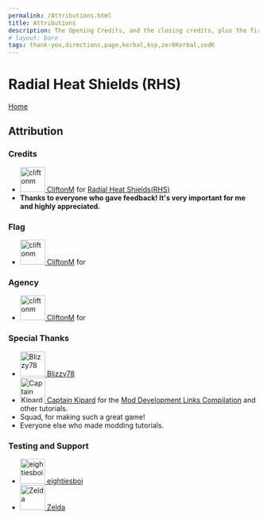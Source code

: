 ```yaml
---
permalink: /Attributions.html
title: Attributions
description: The Opening Credits, and the closing credits, plus the first of two (or is three) end credit scenes
# layout: bare
tags: thank-you,directions,page,kerbal,ksp,zer0Kerbal,zedK
---
```


<!--
Attributions.md v1.0.4.0
Radial Heat Shields (RHS)
created: 01 Feb 2022
updated: 27 Mar 2022
-->

<script src="https://kit.fontawesome.com/0ea5493613.js" crossorigin="anonymous"></script>
<i class="fa fa-gear fa-spin fa-2x" style="color: firebrick"></i>
# Radial Heat Shields (RHS)
[Home](./index.html)

## Attribution

### Credits

<ul>
 <li><a href="https://web.archive.org/web/20190712144347/https://forum.kerbalspaceprogram.com/index.php?/profile/140061-cliftonm/ "><img border="0" alt="cliftonm" src="https://web.archive.org/web/20190712144347im_/https://s3.us-west-2.amazonaws.com/kerbal-forum-uploads/monthly_01_2016/forum1.gif.17f06fc728ff679daf7b08972aa3759c.thumb.gif.fc16ba2586bc71d40655e28e8dfba811.gif" width="50" height="50" > CliftonM</a> for <a href="https://forum.kerbalspaceprogram.com/threads/207080-*/"> Radial Heat Shields(RHS)</a></li>
<li><b>Thanks to everyone who gave feedback! It's very important for me and highly appreciated.</b></li>
</ul>


### Flag

* <a href="https://web.archive.org/web/20190712144347/https://forum.kerbalspaceprogram.com/index.php?/profile/140061-cliftonm/ "><img border="0" alt="cliftonm" src="https://web.archive.org/web/20190712144347im_/https://s3.us-west-2.amazonaws.com/kerbal-forum-uploads/monthly_01_2016/forum1.gif.17f06fc728ff679daf7b08972aa3759c.thumb.gif.fc16ba2586bc71d40655e28e8dfba811.gif" width="50" height="50" > CliftonM</a> for <a href="https://forum.kerbalspaceprogram.com/threads/207080-*/"></a>

### Agency


* <a href="https://web.archive.org/web/20190712144347/https://forum.kerbalspaceprogram.com/index.php?/profile/140061-cliftonm/ "><img border="0" alt="cliftonm" src="https://web.archive.org/web/20190712144347im_/https://s3.us-west-2.amazonaws.com/kerbal-forum-uploads/monthly_01_2016/forum1.gif.17f06fc728ff679daf7b08972aa3759c.thumb.gif.fc16ba2586bc71d40655e28e8dfba811.gif" width="50" height="50" > CliftonM</a> for <a href="https://forum.kerbalspaceprogram.com/threads/207080-*/"></a>

### Special Thanks

<ul>
  <li><a href="https://forum.kerbalspaceprogram.com/index.php?/profile/68543-blizzy78/"><img border="0" alt="Blizzy78" src="https://kerbal-forum-uploads.s3.us-west-2.amazonaws.com/profile/photo-68543.png" width="50" height="50" > Blizzy78</a>
  <li><a href="https://forum.kerbalspaceprogram.com/index.php?/profile/70516-captainkipard/"><img border="0" alt="Captain Kipard" src="https://kerbal-forum-uploads.s3.us-west-2.amazonaws.com/monthly_12_2015/itsame.png.3227b08e54fc9e3eaa0c6c2ad8e9ad07.thumb.png.5d3a3eb0344a23048ea58826e47b9781.png" width="50" height="50" > Captain Kipard</a> for the <a href="https://forum.kerbalspaceprogram.com/index.php?/topic/85372-*/"> Mod Development Links Compilation</a> and other tutorials.</li>
  <li>Squad, for making such a great game!</li>
  <li>Everyone else who made modding tutorials.</li>
</ul>

### Testing and Support

<ul>
  <li><a href="https://forum.kerbalspaceprogram.com/index.php?/profile/133828-eightiesboi/"><img border="0" alt="eightiesboi" src="https://kerbal-forum-uploads.s3.us-west-2.amazonaws.com/monthly_2018_01/happy_velociraptor_dinosaur_greeting_cards-r918b99ab65894a198682f360e419773a_xvuak_8byvr_512.thumb.jpg.00c28897eef8a91ee74f6cb59a9bbb5f.jpg" width="50" height="50" > eightiesboi</a></li>
  <li><a href="https://forum.kerbalspaceprogram.com/index.php?/profile/66411-zelda/"><img border="0" alt="Zelda" src="https://kerbal-forum-uploads.s3.us-west-2.amazonaws.com/monthly_2019_07/LoZ_RGB_960x960.thumb.jpg.32a815400e819b11482764bdea71373c.jpg" width="50" height="50" > Zelda</a></li>
</ul>

[RHS]: https://forum.kerbalspaceprogram.com/index.php?/topic/207080-*/ "Radial Heat Shields"

[cliftonm]: https://web.archive.org/web/20190712144347/https://forum.kerbalspaceprogram.com/index.php?/profile/140061-cliftonm/ "CliftonM aka Clifton Marien"  
<!-- [cliftonm]: https://forum.kerbalspaceprogram.com/index.php?/profile/140061-cliftonm*/ "CliftonM aka Clifton Marien" -->
[zer0Kerbal]: https://forum.kerbalspaceprogram.com/index.php?/profile/190933-*/ "zer0Kerbal"  
[cptkipard]: https://forum.kerbalspaceprogram.com/index.php?/profile/70516-*/ "Captain Kipard"

<!-- this file CC BY-NC-ND 3.0 Unported by zer0Kerbal -->
